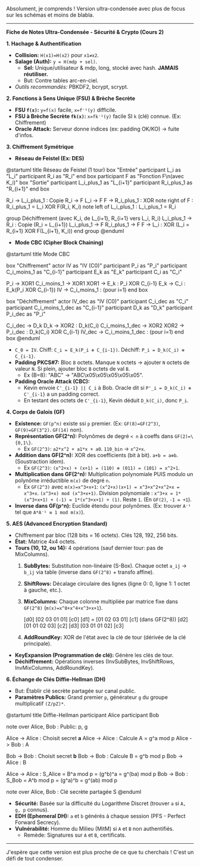 Absolument, je comprends ! Version ultra-condensée avec plus de focus sur les schémas et moins de blabla.

---

**Fiche de Notes Ultra-Condensée - Sécurité & Crypto (Cours 2)**

**1. Hachage & Authentification**
- **Collision:** `H(x1)=H(x2)` pour `x1≠x2`.
- **Salage (Auth):** `y = H(mdp + sel)`.
    - **Sel:** Unique/utilisateur & mdp, long, stocké avec hash. **JAMAIS réutiliser.**
    - But: Contre tables arc-en-ciel.
- *Outils recommandés:* PBKDF2, bcrypt, scrypt.

**2. Fonctions à Sens Unique (FSU) & Brèche Secrète**
- **FSU `f(x)`:** `y=f(x)` facile, `x=f⁻¹(y)` difficile.
- **FSU à Brèche Secrète `fk(x)`:** `x=fk⁻¹(y)` facile SI `k` (clé) connue. (Ex: Chiffrement)
- **Oracle Attack:** Serveur donne indices (ex: padding OK/KO) -> fuite d'infos.

**3. Chiffrement Symétrique**
- **Réseau de Feistel (Ex: DES)**


@startuml
title Réseau de Feistel (1 tour)
box "Entrée"
  participant L_i as "L_i"
  participant R_i as "R_i"
end box
participant F as "Fonction F\n(avec K_i)"
box "Sortie"
  participant L_i_plus_1 as "L_{i+1}"
  participant R_i_plus_1 as "R_{i+1}"
end box

R_i -> L_i_plus_1 : Copie
R_i -> F
L_i -> F
F -> R_i_plus_1 : XOR
note right of F : R_i_plus_1 = L_i XOR F(R_i, K_i)
note left of L_i_plus_1 : L_i_plus_1 = R_i

group Déchiffrement (avec K_i, de L_{i+1}, R_{i+1} vers L_i, R_i)
  L_i_plus_1 -> R_i : Copie (R_i = L_{i+1})
  L_i_plus_1 -> F
  R_i_plus_1 -> F
  F -> L_i : XOR (L_i = R_{i+1} XOR F(L_{i+1}, K_i))
end group
@enduml


- **Mode CBC (Cipher Block Chaining)**


@startuml
title Mode CBC

box "Chiffrement"
  actor IV as "IV (C0)"
  participant P_i as "P_i"
  participant C_i_moins_1 as "C_{i-1}"
  participant E_k as "E_k"
  participant C_i as "C_i"

  P_i -> XOR1
  C_i_moins_1 -> XOR1
  XOR1 -> E_k : P_i XOR C_{i-1}
  E_k -> C_i : E_k(P_i XOR C_{i-1})
  IV -> C_i_moins_1 : (pour i=1)
end box

box "Déchiffrement"
  actor IV_dec as "IV (C0)"
  participant C_i_dec as "C_i"
  participant C_i_moins_1_dec as "C_{i-1}"
  participant D_k as "D_k"
  participant P_i_dec as "P_i"

  C_i_dec -> D_k
  D_k -> XOR2 : D_k(C_i)
  C_i_moins_1_dec -> XOR2
  XOR2 -> P_i_dec : D_k(C_i) XOR C_{i-1}
  IV_dec -> C_i_moins_1_dec : (pour i=1)
end box
@enduml


- `C_0 = IV`. Chiff: `C_i = E_k(P_i ⊕ C_{i-1})`. Déchiff: `P_i = D_k(C_i) ⊕ C_{i-1}`.
- **Padding PKCS#7:** Bloc `B` octets. Manque `N` octets -> ajouter `N` octets de valeur `N`. Si plein, ajouter bloc `B` octets de val `B`.
    - Ex (B=8): "ABC" -> "ABC\x05\x05\x05\x05\x05".
- **Padding Oracle Attack (CBC):**
    - Kevin envoie `C'_{i-1} || C_i` à Bob. Oracle dit si `P'_i = D_k(C_i) ⊕ C'_{i-1}` a un padding correct.
    - En testant des octets de `C'_{i-1}`, Kevin déduit `D_k(C_i)`, donc `P_i`.

**4. Corps de Galois (GF)**
- **Existence:** `GF(p^n)` existe ssi `p` premier. (Ex: `GF(8)=GF(2^3)`, `GF(9)=GF(3^2)`. `GF(14)` non).
- **Représentation GF(2^n):** Polynômes de degré `< n` à coeffs dans `GF(2)=\{0,1\}`.
    - Ex `GF(2^3)`: `a2*x^2 + a1*x + a0`. `110_bin` -> `x^2+x`.
- **Addition dans GF(2^n):** XOR des coefficients (bit à bit). `a+b = a⊕b`. (Soustraction idem).
    - Ex `GF(2^3)`: `(x^2+x) + (x+1) = (110) ⊕ (011) = (101) = x^2+1`.
- **Multiplication dans GF(2^n):** Multiplication polynomiale PUIS modulo un polynôme irréductible `m(x)` de degré `n`.
    - Ex `GF(2^3)` avec `m(x)=x^3+x+1`: `(x^2+x)(x+1) = x^3+x^2+x^2+x = x^3+x`.
      `(x^3+x) mod (x^3+x+1)`. Division polynomiale : `x^3+x = 1*(x^3+x+1) + (-1) = 1*(x^3+x+1) + (1)`. Reste `1`.
      (En `GF(2)`, `-1 = +1`).
- **Inverse dans GF(p^n):** Euclide étendu pour polynômes. (Ex: trouver `A⁻¹` tel que `A*A⁻¹ ≡ 1 mod m(x)`).

**5. AES (Advanced Encryption Standard)**
- Chiffrement par bloc (128 bits = 16 octets). Clés 128, 192, 256 bits.
- **État:** Matrice 4x4 octets.
- **Tours (10, 12, ou 14):** 4 opérations (sauf dernier tour: pas de MixColumns).
    1. **SubBytes:** Substitution non-linéaire (S-Box). Chaque octet `a_ij` -> `b_ij` via table (inverse dans `GF(2^8)` + transfo affine).
    2. **ShiftRows:** Décalage circulaire des lignes (ligne 0: 0, ligne 1: 1 octet à gauche, etc.).
    3. **MixColumns:** Chaque colonne multipliée par matrice fixe dans `GF(2^8)` (`m(x)=x^8+x^4+x^3+x+1`).

        
        [d0]   [02 03 01 01] [c0]
        [d1] = [01 02 03 01] [c1]  (dans GF(2^8))
        [d2]   [01 01 02 03] [c2]
        [d3]   [03 01 01 02] [c3]
        

    4. **AddRoundKey:** XOR de l'état avec la clé de tour (dérivée de la clé principale).
- **KeyExpansion (Programmation de clé):** Génère les clés de tour.
- **Déchiffrement:** Opérations inverses (InvSubBytes, InvShiftRows, InvMixColumns, AddRoundKey).

**6. Échange de Clés Diffie-Hellman (DH)**
- But: Établir clé secrète partagée sur canal public.
- **Paramètres Publics:** Grand premier `p`, générateur `g` du groupe multiplicatif `(Z/pZ)*`.


@startuml
title Diffie-Hellman
participant Alice
participant Bob

note over Alice, Bob : Public: p, g

Alice -> Alice : Choisit secret <b>a</b>
Alice -> Alice : Calcule A = g^a mod p
Alice -> Bob : A

Bob -> Bob : Choisit secret <b>b</b>
Bob -> Bob : Calcule B = g^b mod p
Bob -> Alice : B

Alice -> Alice : S_Alice = B^a mod p = (g^b)^a = g^(ba) mod p
Bob -> Bob : S_Bob = A^b mod p = (g^a)^b = g^(ab) mod p

note over Alice, Bob : Clé secrète partagée S
@enduml


- **Sécurité:** Basée sur la difficulté du Logarithme Discret (trouver `a` si `A, g, p` connus).
- **EDH (Ephemeral DH):** `a` et `b` générés à chaque session (PFS - Perfect Forward Secrecy).
- **Vulnérabilité:** Homme du Milieu (MitM) si `A` et `B` non authentifiés.
    - Remède: Signatures sur `A` et `B`, certificats.

---
J'espère que cette version est plus proche de ce que tu cherchais ! C'est un défi de tout condenser.
